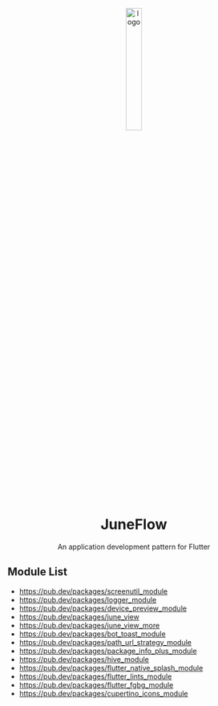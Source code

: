 <p align="center">
  <img src="https://github.com/melodysdreamj/juneflow/blob/document/assets/icon.png?raw=true" alt="logo" width="25%" />
</p>
<h1 align="center">
  JuneFlow
</h1>
<p align="center">
  An application development pattern for Flutter<br>

</p>

## Module List
* https://pub.dev/packages/screenutil_module
* https://pub.dev/packages/logger_module
* https://pub.dev/packages/device_preview_module
* https://pub.dev/packages/june_view
* https://pub.dev/packages/june_view_more
* https://pub.dev/packages/bot_toast_module
* https://pub.dev/packages/path_url_strategy_module
* https://pub.dev/packages/package_info_plus_module
* https://pub.dev/packages/hive_module
* https://pub.dev/packages/flutter_native_splash_module
* https://pub.dev/packages/flutter_lints_module
* https://pub.dev/packages/flutter_fgbg_module
* https://pub.dev/packages/cupertino_icons_module